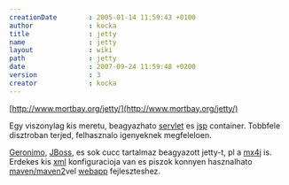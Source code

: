 ```yaml
---
creationDate        : 2005-01-14 11:59:43 +0100 
author              : kocka 
title               : jetty 
name                : jetty 
layout              : wiki 
path                : jetty 
date                : 2007-09-24 11:59:48 +0200 
version             : 3 
creator             : kocka 
---
```

[http://www.mortbay.org/jetty/](http://www.mortbay.org/jetty/)

Egy viszonylag kis meretu, beagyazhato [servlet](servlet.html) es [jsp](JSP.html) container. Tobbfele disztroban terjed, felhasznalo igenyeknek megfeleloen.

[Geronimo](geronimo.html), [JBoss](jboss.html), es sok cucc tartalmaz beagyazott jetty-t, pl a [mx4j](mx4j.html) is. Erdekes kis [xml](XML.html) konfiguracioja van es piszok konnyen hasznalhato [maven/maven2](maven/maven2.html)vel [webapp](webapp.html) fejleszteshez.


